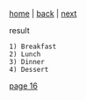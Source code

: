 [home](./page01.md) | [back](./page14.md) | [next](./page16.md)

result
```
1) Breakfast
2) Lunch
3) Dinner
4) Dessert
```


[page 16](./page16.md)

